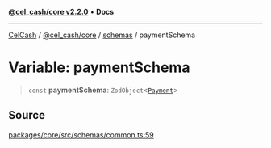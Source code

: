 [**@cel_cash/core v2.2.0**](../../README.md) • **Docs**

***

[CelCash](../../../../packages.md) / [@cel\_cash/core](../../README.md) / [schemas](../README.md) / paymentSchema

# Variable: paymentSchema

> `const` **paymentSchema**: `ZodObject`\<[`Payment`](../../types/type-aliases/Payment.md)\>

## Source

[packages/core/src/schemas/common.ts:59](https://github.com/Pyxlab/celcash/blob/9e2eeefc75067a4b86d18d5bb144eb4446f097c2/packages/core/src/schemas/common.ts#L59)
